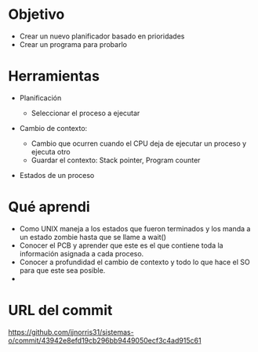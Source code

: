 # Objetivo
+ Crear un nuevo planificador basado en prioridades
+ Crear un programa para probarlo

# Herramientas
+ Planificación
  + Seleccionar el proceso a ejecutar
  
+ Cambio de contexto:
  + Cambio que ocurren cuando el CPU deja de ejecutar un proceso y ejecuta otro
  + Guardar el contexto: Stack pointer, Program counter
  
 + Estados de un proceso
 
# Qué aprendi
+ Como UNIX maneja a los estados que fueron terminados y los manda a un estado zombie hasta que se llame a wait()
+ Conocer el PCB y aprender que este es el que contiene toda la información asignada a cada proceso.
+ Conocer a profundidad el cambio de contexto y todo lo que hace el SO para que este sea posible.
+ 
 
 
# URL del commit
https://github.com/jjnorris31/sistemas-o/commit/43942e8efd19cb296bb9449050ecf3c4ad915c61
